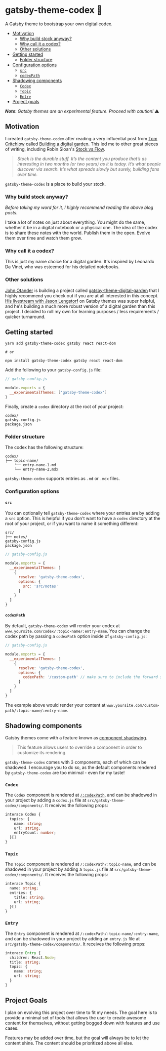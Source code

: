 # gatsby-theme-codex 📖

A Gatsby theme to bootstrap your own digital codex.

- [Motivation](#motivation)
  - [Why build stock anyway?](#why-build-stock-anyway)
  - [Why call it a codex?](#why-call-it-a-codex)
  - [Other solutions](#other-solutions)
- [Getting started](#getting-started)
  - [Folder structure](#folder-structure)
- [Configuration options](#configuration-options)
  - [`src`](#src)
  - [`codexPath`](#codexpath)
- [Shadowing components](#shadowing-components)
  - [`Codex`](#codex)
  - [`Topic`](#topic)
  - [`Entry`](#entry)
- [Project goals](#project-goals)

**_Note_**: _Gatsby themes are an experimental feature. Proceed with caution!_ ⚠️

## Motivation

I created `gatsby-theme-codex` after reading a very influential post from [Tom Critchlow](https://tomcritchlow.com/2019/02/17/building-digital-garden/) called [Building a digital garden](https://tomcritchlow.com/2019/02/17/building-digital-garden/). This led me to other great pieces of writing, including Robin Sloan's [Stock vs Flow](http://snarkmarket.com/2010/4890).

> _Stock is the durable stuff. It’s the content you produce that’s as interesting in two months (or two years) as it is today. It’s what people discover via search. It’s what spreads slowly but surely, building fans over time._

`gatsby-theme-codex` is a place to build your stock.

### Why build stock anyway?

_Before taking my word for it, I highly recommend reading the above blog posts._

I take a lot of notes on just about everything. You might do the same, whether it be in a digital notebook or a physical one. The idea of the codex is to share these notes with the world. Publish them in the open. Evolve them over time and watch them grow.

### Why call it a codex?

This is just my name choice for a digital garden. It's inspired by Leonardo Da Vinci, who was esteemed for his detailed notebooks.

### Other solutions

[John Otander](https://github.com/johno) is building a project called [gatsby-theme-digital-garden](https://github.com/johno/digital-garden) that I highly recommend you check out if you are at all interested in this concept. [His livestream with Jason Lengstorf](https://www.youtube.com/watch?v=PS2784YfPpw) on Gatsby themes was super helpful, and he's building a much more robust version of a digital garden than this project. I decided to roll my own for learning purposes / less requirements / quicker turnaround.

## Getting started

```
yarn add gatsby-theme-codex gatsby react react-dom

# or

npm install gatsby-theme-codex gatsby react react-dom
```

Add the following to your `gatsby-config.js` file:

```js
// gatsby-config.js

module.exports = {
  __experimentalThemes: ['gatsby-theme-codex']
}
```

Finally, create a `codex` directory at the root of your project:

```
codex/
gatsby-config.js
package.json
```

### Folder structure

The codex has the following structure:

```
codex/
├── topic-name/
    └── entry-name-1.md
    └── entry-name-2.mdx
```

`gatsby-theme-codex` supports entries as `.md` or `.mdx` files.

### Configuration options

#### `src`

You can optionally tell `gatsby-theme-codex` where your entries are by adding a `src` option. This is helpful if you don't want to have a `codex` directory at the root of your project, or if you want to name it something different:

```
src/
├── notes/
gatsby-config.js
package.json
```

```js
// gatsby-config.js

module.exports = {
  __experimentalThemes: [
    {
      resolve: 'gatsby-theme-codex',
      options: {
        src: 'src/notes'
      }
    }
  ]
}
```

#### `codexPath`

By default, `gatsby-theme-codex` will render your codex at `www.yoursite.com/codex/:topic-name/:entry-name`. You can change the codex path by passing a `codexPath` option inside of `gatsby-config.js`:

```js
// gatsby-config.js

module.exports = {
  __experimentalThemes: [
    {
      resolve: 'gatsby-theme-codex',
      options: {
        codexPath: '/custom-path' // make sure to include the forward slash! '/'
      }
    }
  ]
}
```

The example above would render your content at `www.yoursite.com/custom-path/:topic-name/:entry-name`.

## Shadowing components

Gatsby themes come with a feature known as [component shadowing](https://www.gatsbyjs.org/blog/2019-04-29-component-shadowing/).

> This feature allows users to override a component in order to customize its rendering.

`gatsby-theme-codex` comes with 3 components, each of which can be shadowed. I encourage you to do so, as the default components rendered by `gatsby-theme-codex` are too minimal - even for my taste!

### `Codex`

The `Codex` component is rendered at [`/:codexPath`](#codexpath), and can be shadowed in your project by adding a `codex.js` file at `src/gatsby-theme-codex/components/`. It receives the following props:

```ts
interace Codex {
  topics: {
    name: string;
    url: string;
    entryCount: number;
  }[]
}
```

### `Topic`

The `Topic` component is rendered at `/:codexPath/:topic-name`, and can be shadowed in your project by adding a `topic.js` file at `src/gatsby-theme-codex/components/`. It receives the following props:

```ts
interace Topic {
  name: string;
  entries: { 
    title: string; 
    url: string; 
  }[]
}
```

### `Entry`

The `Entry` component is rendered at `/:codexPath/:topic-name/:entry-name`, and can be shadowed in your project by adding an `entry.js` file at `src/gatsby-theme-codex/components/`. It receives the following props:

```ts
interace Entry {
  children: React.Node;
  title: string;
  topic: {
    name: string;
    url: string;
  }
}
```

## Project Goals

I plan on evolving this project over time to fit my needs. The goal here is to provide a minimal set of tools that allows the user to create awesome content for themselves, without getting bogged down with features and use cases. 

Features may be added over time, but the goal will always be to let the content shine. The content should be prioritized above all else.
